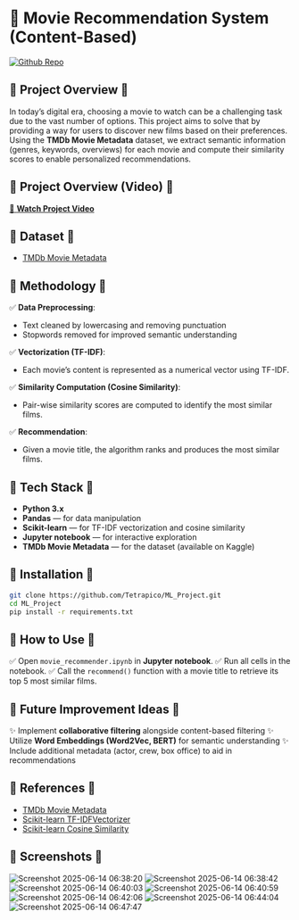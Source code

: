 

# 🍿 Movie Recommendation System (Content-Based)

[![Github Repo](https://img.shields.io/badge/GitHub-Tetrapico%2FML_Project-blue?logo=github)](https://github.com/Tetrapico/ML_Project)



## 🔹 Project Overview 🔹

In today’s digital era, choosing a movie to watch can be a challenging task due to the vast number of options.
This project aims to solve that by providing a way for users to discover new films based on their preferences.
Using the **TMDb Movie Metadata** dataset, we extract semantic information (genres, keywords, overviews) for each movie and compute their similarity scores to enable personalized recommendations.



## 🔹 Project Overview (Video) 🔹

[🎥 **Watch Project Video**](https://drive.google.com/file/d/1_DSbAr7hg9L06LuBAsqyoxvKmy0C7qKC/view?usp=drivesdk)



## 🔹 Dataset 🔹

* [TMDb Movie Metadata](https://www.kaggle.com/datasets/tmdb/tmdb-movie-metadata)



## 🔹 Methodology 🔹

✅ **Data Preprocessing**:

* Text cleaned by lowercasing and removing punctuation
* Stopwords removed for improved semantic understanding

✅ **Vectorization (TF-IDF)**:

* Each movie’s content is represented as a numerical vector using TF-IDF.

✅ **Similarity Computation (Cosine Similarity)**:

* Pair-wise similarity scores are computed to identify the most similar films.

✅ **Recommendation**:

* Given a movie title, the algorithm ranks and produces the most similar films.


## 🔹 Tech Stack 🔹

* **Python 3.x**
* **Pandas** — for data manipulation
* **Scikit-learn** — for TF-IDF vectorization and cosine similarity
* **Jupyter notebook** — for interactive exploration
* **TMDb Movie Metadata** — for the dataset (available on Kaggle)



## 🔹 Installation 🔹

```bash
git clone https://github.com/Tetrapico/ML_Project.git
cd ML_Project
pip install -r requirements.txt
```



## 🔹 How to Use 🔹

✅ Open `movie_recommender.ipynb` in **Jupyter notebook**.
✅ Run all cells in the notebook.
✅ Call the `recommend()` function with a movie title to retrieve its top 5 most similar films.



## 🔹 Future Improvement Ideas 🔹

✨ Implement **collaborative filtering** alongside content-based filtering
✨ Utilize **Word Embeddings (Word2Vec, BERT)** for semantic understanding
✨ Include additional metadata (actor, crew, box office) to aid in recommendations



## 🔹 References 🔹

* [TMDb Movie Metadata](https://www.kaggle.com/datasets/tmdb/tmdb-movie-metadata)
* [Scikit-learn TF-IDFVectorizer](https://scikit-learn.org/stable/modules/generated/sklearn.feature_extraction.text.TfidfVectorizer.html)
* [Scikit-learn Cosine Similarity](https://scikit-learn.org/stable/modules/generated/sklearn.metrics.pairwise.cosine_similarity.html)



## 🔹 Screenshots 🔹

![Screenshot 2025-06-14 06:38:20](https://github.com/user-attachments/assets/52dc25ce-da61-458b-81b7-fe28fd560d6c)
![Screenshot 2025-06-14 06:38:42](https://github.com/user-attachments/assets/09239a4f-4373-4ccb-a5b0-c40c2959b36e)
![Screenshot 2025-06-14 06:40:03](https://github.com/user-attachments/assets/18362c33-0f9e-4a63-bcb3-c3d990d1d417)
![Screenshot 2025-06-14 06:40:59](https://github.com/user-attachments/assets/472da3dd-e39a-4d99-a4e4-fa6f0ec2924a)
![Screenshot 2025-06-14 06:42:06](https://github.com/user-attachments/assets/cd434380-0289-40e8-89c5-e30600137023)
![Screenshot 2025-06-14 06:44:04](https://github.com/user-attachments/assets/a01033e9-00b8-4c1f-9ebd-a5faad42485a)
![Screenshot 2025-06-14 06:47:47](https://github.com/user-attachments/assets/31919d4c-e784-4d4b-a681-3723ec6973c0)




